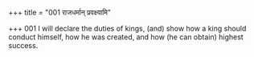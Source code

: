 +++
title = "001 राजधर्मान् प्रवक्ष्यामि"

+++
001	I will declare the duties of kings, (and) show how a king should conduct himself, how he was created, and how (he can obtain) highest success.
